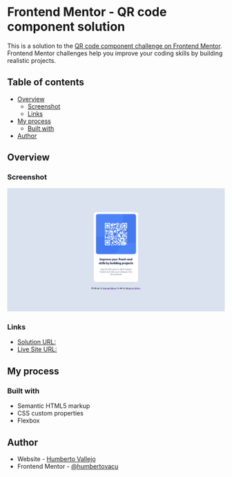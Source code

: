 # Frontend Mentor - QR code component solution

This is a solution to the [QR code component challenge on Frontend Mentor](https://www.frontendmentor.io/challenges/qr-code-component-iux_sIO_H). Frontend Mentor challenges help you improve your coding skills by building realistic projects. 

## Table of contents

- [Overview](#overview)
  - [Screenshot](#screenshot)
  - [Links](#links)
- [My process](#my-process)
  - [Built with](#built-with)
- [Author](#author)


## Overview

### Screenshot

![](./images/screenshot.png)

### Links

- [Solution URL:](https://github.com/humbertovacu/flexbox-qrcode)
- [Live Site URL:](https://humbertovacu.github.io/flexbox-qrcode/)

## My process

### Built with

- Semantic HTML5 markup
- CSS custom properties
- Flexbox

## Author

- Website - [Humberto Vallejo](https://www.linkedin.com/in/humberto-vallejo/)
- Frontend Mentor - [@humbertovacu](https://www.frontendmentor.io/profile/humbertovacu)

